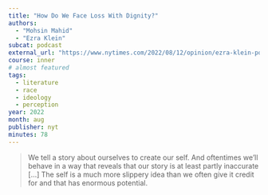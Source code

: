 ```yaml
---
title: "How Do We Face Loss With Dignity?"
authors:
  - "Mohsin Mahid"
  - "Ezra Klein"
subcat: podcast
external_url: "https://www.nytimes.com/2022/08/12/opinion/ezra-klein-podcast-mohsin-hamid.html"
course: inner
# almost featured
tags:
  - literature
  - race
  - ideology
  - perception
year: 2022
month: aug
publisher: nyt
minutes: 78
---
```


> We tell a story about ourselves to create our self. And oftentimes we’ll behave in a way that reveals that our story is at least partly inaccurate [...] The self is a much more slippery idea than we often give it credit for and that has enormous potential. 
